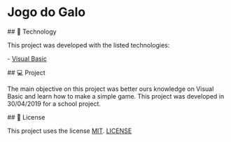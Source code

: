 # Jogo do Galo

## :rocket: Technology

This project was developed with the listed technologies:

- [Visual Basic](https://docs.microsoft.com/en-us/dotnet/visual-basic/)

## 💻 Project

The main objective on this project was better ours knowledge on Visual Basic and learn how to make a simple game.
This project was developed in 30/04/2019 for a school project.

## 📃 License

This project uses the license [MIT][mit]. [LICENSE](https://github.com/Your-Scripts/jogo-do-galo/blob/master/LICENSE)

[mit]: https://opensource.org/licenses/MIT
